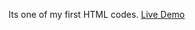 Its one of my first HTML codes. <a href='https://arman-sahakyan.github.io/HTML-code-N1/britnex-site/index.html'>Live Demo</a>
